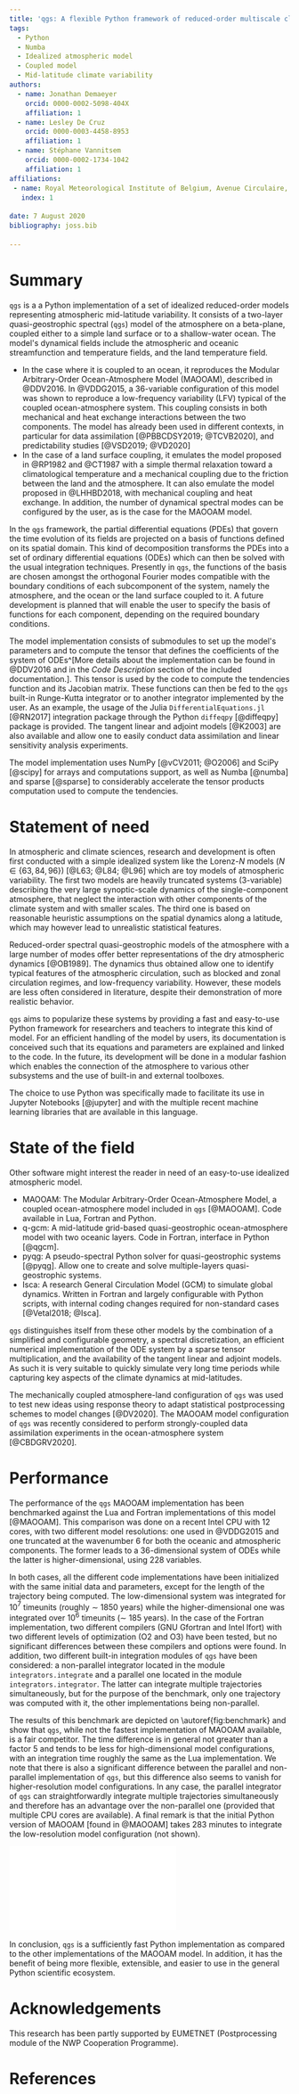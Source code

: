 ```yaml
---
title: 'qgs: A flexible Python framework of reduced-order multiscale climate models'
tags:
  - Python
  - Numba
  - Idealized atmospheric model
  - Coupled model
  - Mid-latitude climate variability
authors:
  - name: Jonathan Demaeyer
    orcid: 0000-0002-5098-404X 
    affiliation: 1
  - name: Lesley De Cruz
    orcid: 0000-0003-4458-8953
    affiliation: 1
  - name: Stéphane Vannitsem 
    orcid: 0000-0002-1734-1042
    affiliation: 1
affiliations:
 - name: Royal Meteorological Institute of Belgium, Avenue Circulaire, 3, 1180 Brussels, Belgium
   index: 1

date: 7 August 2020
bibliography: joss.bib

---
```


# Summary

`qgs` is a a Python implementation of a set of idealized reduced-order models representing atmospheric mid-latitude variability. 
It consists of a two-layer *q*uasi-*g*eostrophic *s*pectral (`qgs`) model of the atmosphere on a beta-plane, coupled either to a simple land surface or to a shallow-water ocean. 
The model's dynamical fields include the atmospheric and oceanic streamfunction and temperature fields, and the land temperature field.

* In the case where it is coupled to an ocean, it reproduces the Modular Arbitrary-Order Ocean-Atmosphere Model (MAOOAM), described in @DDV2016. In @VDDG2015, a 36-variable configuration of this model was shown to reproduce a 
low-frequency variability (LFV) typical of the coupled ocean-atmosphere system. 
This coupling consists in both mechanical and heat exchange interactions between the two components. 
The model has already been used in different contexts, in particular for data assimilation [@PBBCDSY2019; @TCVB2020], 
and predictability studies [@VSD2019; @VD2020]
* In the case of a land surface coupling, it emulates the model proposed in @RP1982 and @CT1987 with a simple thermal relaxation toward a climatological temperature and a mechanical coupling due to the 
friction between the land and the atmosphere. It can also emulate the model proposed in @LHHBD2018, with mechanical coupling and heat exchange. In addition, the number of dynamical spectral modes can be configured by the user, as is the case for the MAOOAM model.

In the `qgs` framework, the partial differential equations (PDEs) that govern the time evolution of its fields are projected on a basis of functions defined on its 
spatial domain. 
This kind of decomposition transforms the PDEs into a set of ordinary differential equations (ODEs) which can then be solved with the usual integration techniques.
Presently in `qgs`, the functions of the basis are chosen amongst the orthogonal Fourier modes compatible with the boundary conditions of each subcomponent of the system, namely the atmosphere, and the ocean or the land surface coupled to it. 
A future development is planned that will enable the user to specify the basis of functions for each component, depending on the required boundary conditions.

The model implementation consists of submodules to set up the model's parameters and to compute the tensor that defines the coefficients of the system of ODEs^[More details about the implementation can be found in @DDV2016 and in the *Code Description* section of the included documentation.].
This tensor is used by the code to compute the tendencies function and its Jacobian matrix. These functions can then be fed to the `qgs` built-in Runge-Kutta integrator or 
to another integrator implemented by the user. As an example, the usage of the Julia `DifferentialEquations.jl` [@RN2017] integration package through the Python `diffeqpy` [@diffeqpy] package is provided.
The tangent linear and adjoint models [@K2003] are also available and allow one to easily conduct data assimilation and linear sensitivity analysis experiments.

The model implementation uses NumPy [@vCV2011; @O2006] and SciPy [@scipy] for arrays and computations support, as well as Numba [@numba] and sparse [@sparse] to considerably accelerate the tensor products computation used to compute the tendencies.


# Statement of need

In atmospheric and climate sciences, research and development is often first conducted with a simple idealized system like the Lorenz-$N$ models ($N \in \{63, 84, 96\}$) [@L63; @L84; @L96] which are toy models of atmospheric variability. 
The first two models are heavily truncated systems (3-variable) describing the very large synoptic-scale dynamics of the single-component atmosphere, that neglect the interaction with other components of the climate system and with smaller scales.
The third one is based on reasonable heuristic assumptions on the spatial dynamics along a latitude, which may however lead to unrealistic statistical features. 

Reduced-order spectral quasi-geostrophic models of the atmosphere with a large number of modes offer better representations of the dry atmospheric dynamics [@OB1989]. 
The dynamics thus obtained allow one to identify typical features of the atmospheric circulation, such as blocked and zonal circulation regimes, and low-frequency variability.
However, these models are less often considered in literature, despite their demonstration of more realistic behavior.

`qgs` aims to popularize these systems by providing a fast and easy-to-use Python framework for researchers and teachers to integrate this kind of model. 
For an efficient handling of the model by users, its documentation is conceived such that its equations and parameters are explained and linked to the code.
In the future, its development will be done in a modular fashion which enables the connection of the atmosphere to various other subsystems and the use of built-in and external toolboxes.

The choice to use Python was specifically made to facilitate its use in Jupyter Notebooks [@jupyter] and with the multiple recent machine learning libraries that are available in this
language.

# State of the field

Other software might interest the reader in need of an easy-to-use idealized atmospheric model.

* MAOOAM: The Modular Arbitrary-Order Ocean-Atmosphere Model, a coupled ocean-atmosphere model included in `qgs` [@MAOOAM]. 
          Code available in Lua, Fortran and Python.
* q-gcm: A mid-latitude grid-based quasi-geostrophic ocean-atmosphere model with two oceanic layers. Code in Fortran, interface in Python [@qgcm].
* pyqg: A pseudo-spectral Python solver for quasi-geostrophic systems [@pyqg]. Allow one to create and solve multiple-layers quasi-geostrophic systems.
* Isca: A research General Circulation Model (GCM) to simulate global dynamics. Written in Fortran and largely
        configurable with Python scripts, with internal coding changes required for non-standard cases [@Vetal2018; @Isca].

`qgs` distinguishes itself from these other models by the combination of a simplified and configurable geometry, a spectral discretization, an efficient numerical implementation of the ODE system by a sparse tensor multiplication, 
and the availability of the tangent linear and adjoint models. As such it is very suitable to quickly simulate very long time periods while capturing key aspects of the climate dynamics at mid-latitudes.

The mechanically coupled atmosphere-land configuration of `qgs` was used to test new ideas using response theory to adapt statistical postprocessing schemes to model changes [@DV2020].
The MAOOAM model configuration of `qgs` was recently considered to perform strongly-coupled data assimilation experiments in the ocean-atmosphere system [@CBDGRV2020].

# Performance

The performance of the `qgs` MAOOAM implementation has been benchmarked against the Lua and Fortran implementations of this model [@MAOOAM].
This comparison was done on a recent Intel CPU with 12 cores, with two different model resolutions: one used in @VDDG2015 and one truncated at the wavenumber 6 for both the oceanic and atmospheric components.
The former leads to a 36-dimensional system of ODEs while the latter is higher-dimensional, using 228 variables.
 
In both cases, all the different code implementations have been initialized with the same initial data and parameters, except for the length of the trajectory being computed. 
The low-dimensional system was integrated for 10$^7$ timeunits (roughly $\sim$ 1850 years) while the higher-dimensional one was integrated over 10$^6$ timeunits ($\sim$ 185 years).
In the case of the Fortran implementation, two different compilers (GNU Gfortran and Intel Ifort) with two different levels of optimization (O2 and O3) have been tested, but no significant differences between these compilers and options were found.
In addition, two different built-in integration modules of `qgs` have been considered: a non-parallel integrator located in the module `integrators.integrate` and a parallel one located in the module `integrators.integrator`.
The latter can integrate multiple trajectories simultaneously, but for the purpose of the benchmark, only one trajectory was computed with it, the other implementations being non-parallel.

The results of this benchmark are depicted on \autoref{fig:benchmark} and show that `qgs`, while not the fastest implementation of MAOOAM available, is a fair competitor. 
The time difference is in general not greater than a factor 5 and tends to be less for high-dimensional model configurations, with an integration time 
roughly the same as the Lua implementation. We note that there is also a significant difference between the parallel and non-parallel implementation of `qgs`, but this difference also seems to vanish for higher-resolution model configurations.
In any case, the parallel integrator of `qgs` can straightforwardly integrate multiple trajectories simultaneously and therefore has an advantage over the non-parallel one (provided that multiple CPU cores are available).
A final remark is that the initial Python version of MAOOAM [found in @MAOOAM] takes 283 minutes to integrate the low-resolution model configuration (not shown).

![Computational times in seconds of different MAOOAM implementations: (a) time to compute a 10$^7$ timeunits trajectory with a low-order model configuration (36 variables). (b) time to compute a 10$^6$ timeunits trajectory with a higher-order model configuration (228 variables). \label{fig:benchmark}](timing_results.pdf)
 
In conclusion, `qgs` is a sufficiently fast Python implementation as compared to the other implementations of the MAOOAM model. In addition, it has the benefit of being more flexible, extensible, and easier to use in the general Python scientific ecosystem.

 
# Acknowledgements

This research has been partly supported by EUMETNET (Postprocessing module of the NWP Cooperation Programme).

# References
